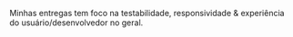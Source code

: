 Minhas entregas tem foco na testabilidade, responsividade & experiência do usuário/desenvolvedor no geral.